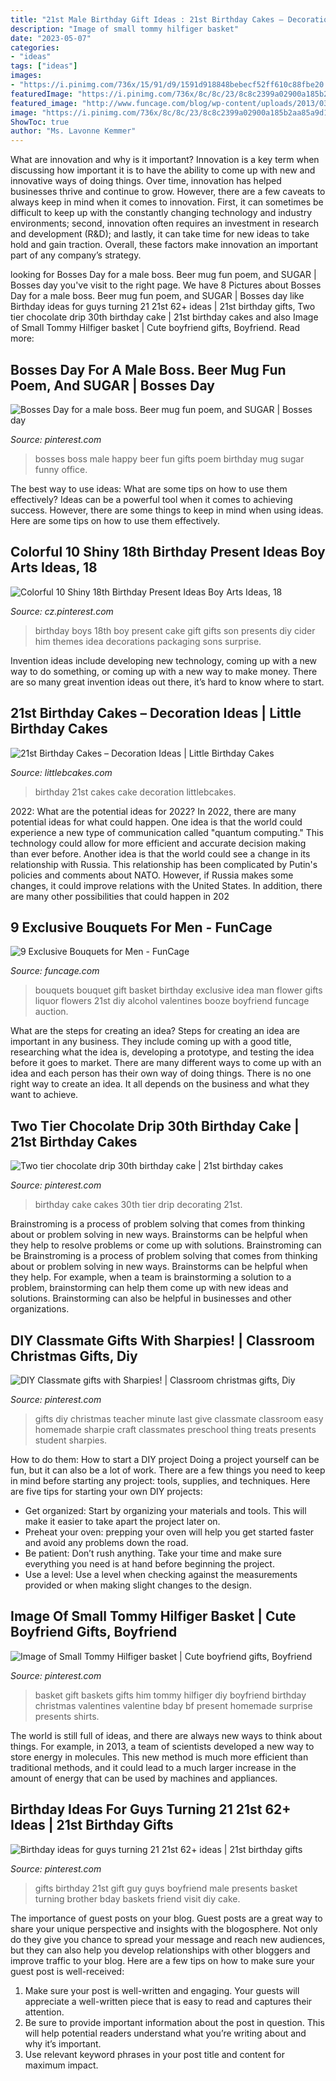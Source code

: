```yaml
---
title: "21st Male Birthday Gift Ideas : 21st Birthday Cakes – Decoration Ideas"
description: "Image of small tommy hilfiger basket"
date: "2023-05-07"
categories:
- "ideas"
tags: ["ideas"]
images:
- "https://i.pinimg.com/736x/15/91/d9/1591d918848bebecf52ff610c88fbe20.jpg"
featuredImage: "https://i.pinimg.com/736x/8c/8c/23/8c8c2399a02900a185b2aa85a9d1b9f0.jpg"
featured_image: "http://www.funcage.com/blog/wp-content/uploads/2013/03/Exclusive-Bouquets-for-Men-003.jpg"
image: "https://i.pinimg.com/736x/8c/8c/23/8c8c2399a02900a185b2aa85a9d1b9f0.jpg"
ShowToc: true
author: "Ms. Lavonne Kemmer"
---
```



What are innovation and why is it important?
Innovation is a key term when discussing how important it is to have the ability to come up with new and innovative ways of doing things. Over time, innovation has helped businesses thrive and continue to grow. However, there are a few caveats to always keep in mind when it comes to innovation. First, it can sometimes be difficult to keep up with the constantly changing technology and industry environments; second, innovation often requires an investment in research and development (R&D); and lastly, it can take time for new ideas to take hold and gain traction. Overall, these factors make innovation an important part of any company’s strategy.

	

		
looking for Bosses Day for a male boss. Beer mug fun poem, and SUGAR | Bosses day you've visit to the right page. We have 8 Pictures about Bosses Day for a male boss. Beer mug fun poem, and SUGAR | Bosses day like Birthday ideas for guys turning 21 21st 62+ ideas | 21st birthday gifts, Two tier chocolate drip 30th birthday cake | 21st birthday cakes and also Image of Small Tommy Hilfiger basket | Cute boyfriend gifts, Boyfriend. Read more:
		
    
## Bosses Day For A Male Boss. Beer Mug Fun Poem, And SUGAR | Bosses Day

<img loading=lazy src="https://i.pinimg.com/736x/80/c4/e1/80c4e165fd0efc3a15ae50911f36cc80.jpg" onerror="this.onerror=null;this.src='https://tse2.mm.bing.net/th?id=OIP.g_CONkFH_gu-Yq_Fd-YZZQHaNK&amp;pid=15.1';" alt="Bosses Day for a male boss. Beer mug fun poem, and SUGAR | Bosses day">

_Source: pinterest.com_

>bosses boss male happy beer fun gifts poem birthday mug sugar funny office. 

	

The best way to use ideas: What are some tips on how to use them effectively?
Ideas can be a powerful tool when it comes to achieving success. However, there are some things to keep in mind when using ideas. Here are some tips on how to use them effectively.

    
## Colorful 10 Shiny 18th Birthday Present Ideas Boy Arts Ideas, 18

<img loading=lazy src="https://i.pinimg.com/736x/8c/8c/23/8c8c2399a02900a185b2aa85a9d1b9f0.jpg" onerror="this.onerror=null;this.src='https://tse4.mm.bing.net/th?id=OIP.qysKdmKnuAcrem2iWR6jLQHaJ3&amp;pid=15.1';" alt="Colorful 10 Shiny 18th Birthday Present Ideas Boy Arts Ideas, 18">

_Source: cz.pinterest.com_

>birthday boys 18th boy present cake gift gifts son presents diy cider him themes idea decorations packaging sons surprise. 

	

Invention ideas include developing new technology, coming up with a new way to do something, or coming up with a new way to make money. There are so many great invention ideas out there, it’s hard to know where to start.

    
## 21st Birthday Cakes – Decoration Ideas | Little Birthday Cakes

<img loading=lazy src="https://www.littlebcakes.com/wp-content/uploads/2014/02/Pictures-of-21st-Birthday-Cakes.jpg" onerror="this.onerror=null;this.src='https://tse4.mm.bing.net/th?id=OIP.V12uRka9KQnKLhVF543CgwHaFj&amp;pid=15.1';" alt="21st Birthday Cakes – Decoration Ideas | Little Birthday Cakes">

_Source: littlebcakes.com_

>birthday 21st cakes cake decoration littlebcakes. 

	

2022: What are the potential ideas for 2022?
In 2022, there are many potential ideas for what could happen. One idea is that the world could experience a new type of communication called "quantum computing." This technology could allow for more efficient and accurate decision making than ever before. Another idea is that the world could see a change in its relationship with Russia. This relationship has been complicated by Putin's policies and comments about NATO. However, if Russia makes some changes, it could improve relations with the United States. In addition, there are many other possibilities that could happen in 202
    
## 9 Exclusive Bouquets For Men - FunCage

<img loading=lazy src="http://www.funcage.com/blog/wp-content/uploads/2013/03/Exclusive-Bouquets-for-Men-003.jpg" onerror="this.onerror=null;this.src='https://tse1.mm.bing.net/th?id=OIP.vBYvMEC6uSs-OIzvkYrhIgHaMa&amp;pid=15.1';" alt="9 Exclusive Bouquets for Men - FunCage">

_Source: funcage.com_

>bouquets bouquet gift basket birthday exclusive idea man flower gifts liquor flowers 21st diy alcohol valentines booze boyfriend funcage auction. 

	

What are the steps for creating an idea?
Steps for creating an idea are important in any business. They include coming up with a good title, researching what the idea is, developing a prototype, and testing the idea before it goes to market. 
There are many different ways to come up with an idea and each person has their own way of doing things. There is no one right way to create an idea. It all depends on the business and what they want to achieve.

    
## Two Tier Chocolate Drip 30th Birthday Cake | 21st Birthday Cakes

<img loading=lazy src="https://i.pinimg.com/736x/1f/8a/17/1f8a17edcd414db0e4734107212d7e6b--th-cake-th-birthday-cakes.jpg" onerror="this.onerror=null;this.src='https://tse1.mm.bing.net/th?id=OIP.-jRie77F137UT67WY89RZAHaNK&amp;pid=15.1';" alt="Two tier chocolate drip 30th birthday cake | 21st birthday cakes">

_Source: pinterest.com_

>birthday cake cakes 30th tier drip decorating 21st. 

	

Brainstroming is a process of problem solving that comes from thinking about or problem solving in new ways. Brainstorms can be helpful when they help to resolve problems or come up with solutions. Brainstroming can be
Brainstroming is a process of problem solving that comes from thinking about or problem solving in new ways. Brainstorms can be helpful when they help. For example, when a team is brainstorming a solution to a problem, brainstorming can help them come up with new ideas and solutions. Brainstorming can also be helpful in businesses and other organizations.

    
## DIY Classmate Gifts With Sharpies! | Classroom Christmas Gifts, Diy

<img loading=lazy src="https://i.pinimg.com/originals/09/e0/00/09e000d981daccfd68d817998ca75dbc.jpg" onerror="this.onerror=null;this.src='https://tse1.mm.bing.net/th?id=OIP.HZJOFMWugN_x-ZDYEfIAiwHaLH&amp;pid=15.1';" alt="DIY Classmate gifts with Sharpies! | Classroom christmas gifts, Diy">

_Source: pinterest.com_

>gifts diy christmas teacher minute last give classmate classroom easy homemade sharpie craft classmates preschool thing treats presents student sharpies. 

	

How to do them: How to start a DIY project
Doing a project yourself can be fun, but it can also be a lot of work. There are a few things you need to keep in mind before starting any project: tools, supplies, and techniques. Here are five tips for starting your own DIY projects: 
- Get organized: Start by organizing your materials and tools. This will make it easier to take apart the project later on. 
- Preheat your oven: prepping your oven will help you get started faster and avoid any problems down the road. 
- Be patient: Don’t rush anything. Take your time and make sure everything you need is at hand before beginning the project. 
- Use a level: Use a level when checking against the measurements provided or when making slight changes to the design.

    
## Image Of Small Tommy Hilfiger Basket | Cute Boyfriend Gifts, Boyfriend

<img loading=lazy src="https://i.pinimg.com/736x/e3/2a/e7/e32ae7ba621285cdca99238995f53bba.jpg" onerror="this.onerror=null;this.src='https://tse2.mm.bing.net/th?id=OIP.-frcD71yIfGmX59FbvLlAQHaJ3&amp;pid=15.1';" alt="Image of Small Tommy Hilfiger basket | Cute boyfriend gifts, Boyfriend">

_Source: pinterest.com_

>basket gift baskets gifts him tommy hilfiger diy boyfriend birthday christmas valentines valentine bday bf present homemade surprise presents shirts. 

	

The world is still full of ideas, and there are always new ways to think about things. For example, in 2013, a team of scientists developed a new way to store energy in molecules. This new method is much more efficient than traditional methods, and it could lead to a much larger increase in the amount of energy that can be used by machines and appliances.

    
## Birthday Ideas For Guys Turning 21 21st 62+ Ideas | 21st Birthday Gifts

<img loading=lazy src="https://i.pinimg.com/736x/15/91/d9/1591d918848bebecf52ff610c88fbe20.jpg" onerror="this.onerror=null;this.src='https://tse2.mm.bing.net/th?id=OIP.kFZZACn-QNgrML5cGsUIAgAAAA&amp;pid=15.1';" alt="Birthday ideas for guys turning 21 21st 62+ ideas | 21st birthday gifts">

_Source: pinterest.com_

>gifts birthday 21st gift guy guys boyfriend male presents basket turning brother bday baskets friend visit diy cake. 

	

The importance of guest posts on your blog.
Guest posts are a great way to share your unique perspective and insights with the blogosphere. Not only do they give you chance to spread your message and reach new audiences, but they can also help you develop relationships with other bloggers and improve traffic to your blog. Here are a few tips on how to make sure your guest post is well-received: 
1. Make sure your post is well-written and engaging. Your guests will appreciate a well-written piece that is easy to read and captures their attention. 
2. Be sure to provide important information about the post in question. This will help potential readers understand what you’re writing about and why it’s important. 
3. Use relevant keyword phrases in your post title and content for maximum impact.

